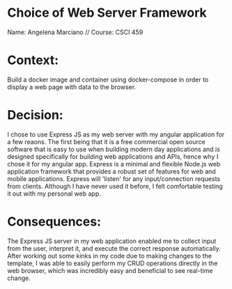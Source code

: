 # Choice of Web Server Framework
Name: Angelena Marciano // Course: CSCI 459


# Context: 

Build a docker image and container using docker-compose in order to display a web page with data to the browser.


# Decision:

I chose to use Express JS as my web server with my angular application for a few reaons. 
The first being that it is a free commercial open source software that is easy to use when building modern day applications and is designed specifically for building web applications and APIs, hence why I chose it for my angular app.
Express is a minimal and flexible Node.js web application framework that provides a robust set of features for web and mobile applications.
Express will 'listen' for any input/connection requests from clients.
Although I have never used it before, I felt comfortable testing it out with my personal web app.


# Consequences: 

The Express JS server in my web application enabled me to collect input from the user, interpret it, and execute the correct response automatically.
After working out some kinks in my code due to making changes to the template, I was able to easily perform my CRUD operations directly in the web browser, which was incredibly easy and beneficial to see real-time change.


